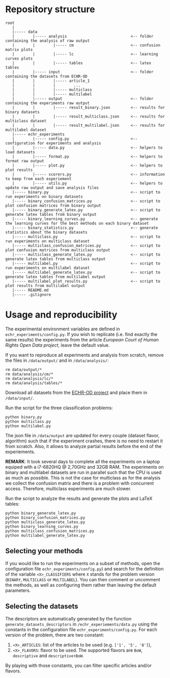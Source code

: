 # Repository structure

```
root
   |
   |----- data
   |        |----- analysis                            <-- folder containing the analysis of raw output
   |        |        |----- cm                         <-- confusion matrix plots
   |        |        |----- lc                         <-- learning curves plots
   |        |        |----- tables                     <-- latex tables
   |        |----- input                               <-- folder containing the datasets from ECHR-OD
   |        |        |----- article_1                  
   |        |        |        ...
   |        |        |----- multiclass
   |        |        |----- multilabel
   |        |----- output                              <-- folder containing the experiments raw output
   |        |        |----- result_binary.json         <-- results for binary datasets
   |        |        |----- result_multiclass.json     <-- results for multiclass dataset
   |        |        |----- result_multilabel.json     <-- results for multilabel dataset
   |----- echr_experiments
   |        |----- config.py                           <-- configuration for experiments and analysis
   |        |----- data.py                             <-- helpers to load datasets
   |        |----- format.py                           <-- helpers to format raw output
   |        |----- plot.py                             <-- helpers to plot results
   |        |----- scorers.py                          <-- information to keep from each experiement
   |        |----- utils.py                            <-- helpers to update raw output and save analysis files
   |----- binary.py                                    <-- script to run experiments on binary datasets
   |----- binary_confusion_matrices.py                 <-- script to plot confusion matrices from binary output
   |----- binary_generate_latex.py                     <-- script to generate latex tables from binary output
   |----- binary_learning_curves.py                    <-- generate the learning curves for the best methods on each binary dataset
   |----- binary_statistics.py                         <-- generate statistics about the binary datasets
   |----- multiclass.py                                <-- script to run experiments on multiclass dataset
   |----- multiclass_confusion_matrices.py             <-- script to plot confusion matrices from multiclass output
   |----- multiclass_generate_latex.py                 <-- script to generate latex tables from multiclass output
   |----- multilabel.py                                <-- script to run experiments on multilabel dataset
   |----- multilabel_generate_latex.py                 <-- script to generate latex tables from multilabel output
   |----- multilabel_plot_results.py                   <-- script to plot results from multilabel output
   |----- README.md
   |----- .gitignore
```

# Usage and reproducibility

The experimental environment variables are defined in ```echr_experiments/config.py```. If you wish to replicate (i.e. find exactly the same results) the experiments from the article *European Court of Human Rights Open Data project*, leave the default value.

If you want to reproduce all experiments and analysis from scratch, remove the files in ```/data/output/``` and in ```/data/analysis/```:
```
rm data/output/*
rm data/analysis/cm/*
rm data/analysis/lc/*
rm data/analysis/tables/*
```

Download all datasets from the [ECHR-OD project](https://echr-opendata.eu) and place them in ```/data/input/```.

Run the script for the three classification problems:
```
python binary.py
python multiclass.py
python multilabel.py
```
The json file in ```/data/output``` are updated for every couple (dataset flavor, algorithm) such that if the experiment crashes, there is no need to restart it from scratch. Also, it allows to analyze partial results before the end of the experiements.

**REMARK**: It took several days to complete all the experiments on a laptop equiped with a i7-6820HQ @ 2,70GHz and 32GB RAM. The experiments on binary and multilabel datasets are run in parallel such that the CPU is used as much as possible. This is not the case for multiclass as for the analysis we collect the confusion matrix and there is a problem with concurrent access. Therefore, multiclass experiments are much slower.

Run the script to analyze the results and generate the plots and LaTeX tables:
```
python binary_generate_latex.py
python binary_confusion_matrices.py
python multiclass_generate_latex.py
python binary_learning_curves.py
python multiclass_confusion_matrices.py
python multilabel_generate_latex.py
```

## Selecting your methods

If you would like to run the experiments on a subset of methods, open the configuration file ```echr_experiments/config.py```) and search for the definition of the variable ```<X>_CLASSIFIERS``` where ```X``` stands for the problem version (```BINARY```, ```MULTICLASS``` or ```MULTILABEL```). You can then comment or uncomment the methods, as well as configuring them rather than leaving the default parameters.

## Selecting the datasets

The descriptors are automatically generated by the function ```generate_datasets_descriptors``` in ```/echr_experiements/data.py``` using the constants in 
the configuration file ```echr_experiments/config.py```. 
For each version of the problem, there are two constant:

1. ```<X>_ARTICLES```: list of the articles to be used (e.g. ```['1', '5', '8']```),
2. ```<X>_FLAVORS```: flavor to be used. The supported flavors are ```BoW```, ```descriptive``` and ```descriptive+BoW```.
 
By playing with those constants, you can filter specific articles and/or flavors.


